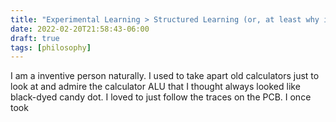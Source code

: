 ```yaml
---
title: "Experimental Learning > Structured Learning (or, at least why it works for me.)"
date: 2022-02-20T21:58:43-06:00
draft: true
tags: [philosophy]
---
```


I am a inventive person naturally. I used to take apart old calculators just to look at and admire the calculator ALU that I thought always looked like black-dyed candy dot. I loved to just follow the traces on the PCB. I once took


